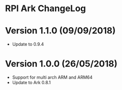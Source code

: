 RPI Ark ChangeLog
=================================

# Version 1.1.0 (09/09/2018)

- Update to 0.9.4

# Version 1.0.0 (26/05/2018)

- Support for multi arch ARM and ARM64
- Update to Ark 0.8.1
